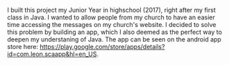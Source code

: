 I built this project my Junior Year in highschool (2017), right after my first class in Java. I wanted to allow people from my church to have an easier time accessing the messages on my church's website. I decided to solve this problem by building an app, which I also deemed as the perfect way to deepen my understaning of Java. The app can be seen on the android app store here: https://play.google.com/store/apps/details?id=com.leon.scaapp&hl=en_US. 

